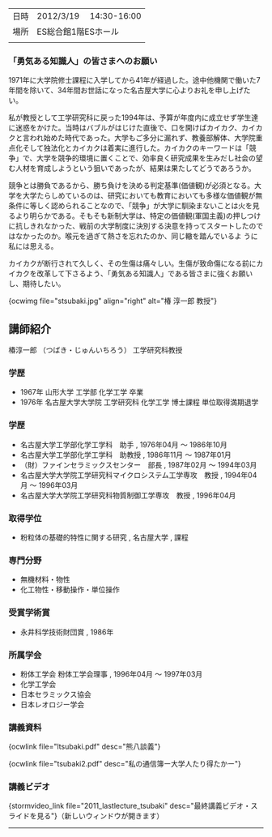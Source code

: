 
|   |   |
|---|---|
| 日時 | 2012/3/19 　14:30-16:00 |
| 場所 | ES総合館1階ESホール |
|   |   |


### 「勇気ある知識人」の皆さまへのお願い 

1971年に大学院修士課程に入学してから41年が経過した。途中他機関で働いた7年間を除いて、34年間お世話になった名古屋大学に心よりお礼を申し上げたい。

私が教授として工学研究科に戻った1994年は、予算が年度内に成立せず学生達に迷惑をかけた。当時はバブルがはじけた直後で、口を開けばカイカク、カイカクと言われ始めた時代であった。大学もご多分に漏れず、教養部解体、大学院重点化そして独法化とカイカクは着実に進行した。カイカクのキーワードは「競争」で、大学を競争的環境に置くことで、効率良く研究成果を生みだし社会の望む人材を育成しようという狙いであったが、結果は果たしてどうであろうか。

競争とは勝負であるから、勝ち負けを決める判定基準(価値観)が必須となる。大学を大学たらしめているのは、研究においても教育においても多様な価値観が無条件に等しく認められることなので、「競争」が大学に馴染まないことは火を見るより明らかである。そもそも新制大学は、特定の価値観(軍国主義)の押しつけに抗しきれなかった、戦前の大学制度に決別する決意を持ってスタートしたのではなかったのか。喉元を過ぎて熱さを忘れたのか、同じ轍を踏んでいるよ うに私には思える。

カイカクが断行されて久しく、その生傷は痛々しい。生傷が致命傷になる前にカイカクを改革して下さるよう、「勇気ある知識人」である皆さまに強くお願いし、期待したい。


{ocwimg file="stsubaki.jpg" align="right" alt="椿 淳一郎 教授"} 

## 講師紹介

椿淳一郎 （つばき・じゅんいちろう） 工学研究科教授 

### 学歴

  * 1967年 山形大学 工学部 化学工学 卒業
  * 1976年 名古屋大学大学院 工学研究科 化学工学 博士課程 単位取得満期退学

### 学歴

  * 名古屋大学工学部化学工学科　助手 , 1976年04月 〜 1986年10月
  * 名古屋大学工学部化学工学科　助教授 , 1986年11月 〜 1987年01月
  * （財）ファインセラミックスセンター　部長 , 1987年02月 〜 1994年03月
  * 名古屋大学大学院工学研究科マイクロシステム工学専攻　教授 , 1994年04月 〜 1996年03月
  * 名古屋大学大学院工学研究科物質制御工学専攻　教授 , 1996年04月

### 取得学位

  * 粉粒体の基礎的特性に関する研究 , 名古屋大学 , 課程

### 専門分野

  * 無機材料・物性
  * 化工物性・移動操作・単位操作

### 受賞学術賞

  * 永井科学技術財団賞 , 1986年

### 所属学会

  * 粉体工学会 粉体工学会理事 , 1996年04月 〜 1997年03月
  * 化学工学会
  * 日本セラミックス協会
  * 日本レオロジー学会


### 講義資料

{ocwlink file="ltsubaki.pdf" desc="熊八談義"} 

{ocwlink file="tsubaki2.pdf" desc="私の通信簿ー大学人たり得たかー"} 

### 講義ビデオ

{stormvideo_link file="2011_lastlecture_tsubaki" desc="最終講義ビデオ・スライドを見る"}（新しいウィンドウが開きます）


-----